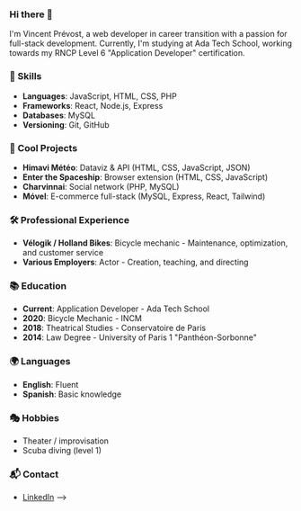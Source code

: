 ### Hi there 👋

I'm Vincent Prévost, a web developer in career transition with a passion for full-stack development. Currently, I'm studying at Ada Tech School, working towards my RNCP Level 6 "Application Developer" certification.

### 🎨 Skills
- **Languages**: JavaScript, HTML, CSS, PHP
- **Frameworks**: React, Node.js, Express
- **Databases**: MySQL
- **Versioning**: Git, GitHub

### 🔧 Cool Projects
- **Himavi Météo**: Dataviz & API (HTML, CSS, JavaScript, JSON)
- **Enter the Spaceship**: Browser extension (HTML, CSS, JavaScript)
- **Charvinnai**: Social network (PHP, MySQL)
- **Móvel**: E-commerce full-stack (MySQL, Express, React, Tailwind)

### 🛠 Professional Experience
- **Vélogik / Holland Bikes**: Bicycle mechanic - Maintenance, optimization, and customer service
- **Various Employers**: Actor - Creation, teaching, and directing

### 📚 Education
- **Current**: Application Developer - Ada Tech School
- **2020**: Bicycle Mechanic - INCM
- **2018**: Theatrical Studies - Conservatoire de Paris
- **2014**: Law Degree - University of Paris 1 "Panthéon-Sorbonne"

### 🌍 Languages
- **English**: Fluent
- **Spanish**: Basic knowledge

### 🎭 Hobbies
- Theater / improvisation
- Scuba diving (level 1)

### 📬 Contact
- [LinkedIn](https://www.linkedin.com/in/vincent-pr%C3%A9vost-0415b5125/)
-->
